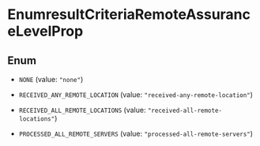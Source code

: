 

# EnumresultCriteriaRemoteAssuranceLevelProp

## Enum


* `NONE` (value: `"none"`)

* `RECEIVED_ANY_REMOTE_LOCATION` (value: `"received-any-remote-location"`)

* `RECEIVED_ALL_REMOTE_LOCATIONS` (value: `"received-all-remote-locations"`)

* `PROCESSED_ALL_REMOTE_SERVERS` (value: `"processed-all-remote-servers"`)



